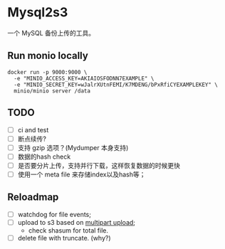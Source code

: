 # Mysql2s3

一个 MySQL 备份上传的工具。

## Run monio locally

```
docker run -p 9000:9000 \
  -e "MINIO_ACCESS_KEY=AKIAIOSFODNN7EXAMPLE" \
  -e "MINIO_SECRET_KEY=wJalrXUtnFEMI/K7MDENG/bPxRfiCYEXAMPLEKEY" \
  minio/minio server /data
```

## TODO

- [ ] ci and test
- [ ] 断点续传?
- [ ] 支持 gzip 选项？(Mydumper 本身支持)
- [ ] 数据的hash check
- [ ] 是否要分片上传，支持并行下载，这样恢复数据的时候更快
- [ ] 使用一个 meta file 来存储index以及hash等；

## Reloadmap

- [ ] watchdog for file events;
- [ ] upload to s3 based on [multipart upload](https://aws.amazon.com/cn/blogs/aws/amazon-s3-multipart-upload/);
  - check shasum for total file.
- [ ] delete file with truncate. (why?)
